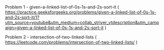 Problem 1 - given-a-linked-list-of-0s-1s-and-2s-sort-it ( https://practice.geeksforgeeks.org/problems/given-a-linked-list-of-0s-1s-and-2s-sort-it/1?utm_source=youtube&utm_medium=collab_striver_ytdescription&utm_campaign=given-a-linked-list-of-0s-1s-and-2s-sort-it )

Problem 2 - intersection-of-two-linked-lists ( https://leetcode.com/problems/intersection-of-two-linked-lists/ )